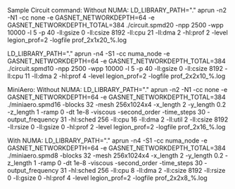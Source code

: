 Sample Circuit command:
Without NUMA:
LD_LIBRARY_PATH="." aprun -n2 -N1 -cc none -e GASNET_NETWORKDEPTH=64 -e GASNET_NETWORKDEPTH_TOTAL=384 ./circuit.spmd20 -npp 2500 -wpp 10000 -l 5 -p 40 -ll:gsize 0 -ll:csize 8192 -ll:cpu 21 -ll:dma 2 -hl:prof 2 -level legion_prof=2 -logfile prof_2x1x20_%.log

LD_LIBRARY_PATH="." aprun -n4 -S1 -cc numa_node -e GASNET_NETWORKDEPTH=64 -e GASNET_NETWORKDEPTH_TOTAL=384 ./circuit.spmd10 -npp 2500 -wpp 10000 -l 5 -p 40 -ll:gsize 0 -ll:csize 8192 -ll:cpu 11 -ll:dma 2 -hl:prof 4 -level legion_prof=2 -logfile prof_2x2x10_%.log

MiniAero:
Without NUMA:
LD_LIBRARY_PATH="." aprun -n2 -N1 -cc none -e GASNET_NETWORKDEPTH=64 -e GASNET_NETWORKDEPTH_TOTAL=384 ./miniaero.spmd16 -blocks 32 -mesh 256x1024x4 -x_length 2 -y_length 0.2 -z_length 1 -ramp 0 -dt 1e-8 -viscous -second_order -time_steps 30 -output_frequency 31 -hl:sched 256 -ll:cpu 16 -ll:dma 2 -ll:util 2 -ll:csize 8192 -ll:rsize 0 -ll:gsize 0 -hl:prof 2 -level legion_prof=2 -logfile prof_2x16_%.log

With NUMA:
LD_LIBRARY_PATH="." aprun -n4 -S1 -cc numa_node -e GASNET_NETWORKDEPTH=64 -e GASNET_NETWORKDEPTH_TOTAL=384 ./miniaero.spmd8 -blocks 32 -mesh 256x1024x4 -x_length 2 -y_length 0.2 -z_length 1 -ramp 0 -dt 1e-8 -viscous -second_order -time_steps 30 -output_frequency 31 -hl:sched 256 -ll:cpu 8 -ll:dma 2 -ll:csize 8192 -ll:rsize 0 -ll:gsize 0 -hl:prof 4 -level legion_prof=2 -logfile prof_2x2x8_%.log

